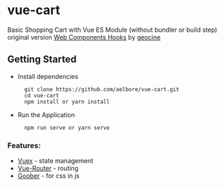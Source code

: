 # vue-cart
Basic Shopping Cart with Vue ES Module (without bundler or build step) <br />
original version [Web Components Hooks](https://github.com/geocine/web-components-hooks-demo) by [geocine](https://github.com/geocine)


Getting Started
------------
  * Install dependencies
    ```
      git clone https://github.com/aelbore/vue-cart.git
      cd vue-cart
      npm install or yarn install
    ```
  * Run the Application
    ```
      npm run serve or yarn serve
    ```

### Features:
* [Vuex](https://vuex.vuejs.org/) - state management
* [Vue-Router](https://router.vuejs.org/) - routing
* [Goober](https://www.npmjs.com/package/goober) - for css in js 

